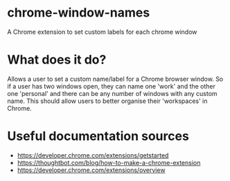 # chrome-window-names
A Chrome extension to set custom labels for each chrome window

# What does it do?
Allows a user to set a custom name/label for a Chrome browser window.  So if a user has two windows open, they can name one 'work' and the other one 'personal' and there can be any number of windows with any custom name.  This should allow users to better organise their 'workspaces' in Chrome.

# Useful documentation sources
* <https://developer.chrome.com/extensions/getstarted>
* <https://thoughtbot.com/blog/how-to-make-a-chrome-extension>
* <https://developer.chrome.com/extensions/overview>
